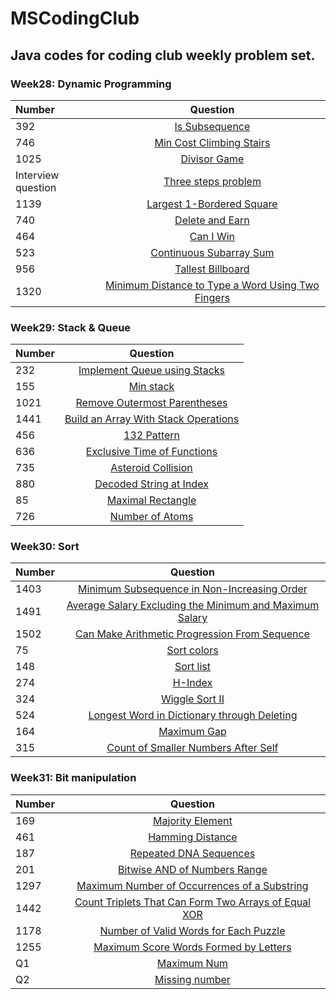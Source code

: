 # MSCodingClub
## Java codes for coding club weekly problem set.

### Week28: Dynamic Programming
|Number         |       Question                    |
| :-----------  |       :----------:                | 
|392            |       [Is Subsequence](https://leetcode.com/problems/is-subsequence/)              |
|746            |       [Min Cost Climbing Stairs](https://leetcode.com/problems/min-cost-climbing-stairs/)    |
|1025           |       [Divisor Game](https://leetcode.com/problems/divisor-game/)                |
|Interview question|    [Three steps problem](https://leetcode-cn.com/problems/three-steps-problem-lcci/)|
|1139           |       [Largest 1-Bordered Square](https://leetcode.com/problems/largest-1-bordered-square/)|
|740            |       [Delete and Earn](https://leetcode.com/problems/delete-and-earn/)|
|464            |       [Can I Win](https://leetcode.com/problems/can-i-win/)|
|523            |       [Continuous Subarray Sum](https://leetcode.com/problems/continuous-subarray-sum/)|
|956            |       [Tallest Billboard](https://leetcode.com/problems/tallest-billboard/)|
|1320           |       [Minimum Distance to Type a Word Using Two Fingers](https://leetcode.com/problems/minimum-distance-to-type-a-word-using-two-fingers/)|

### Week29: Stack & Queue
|Number         |       Question                    |
| :-----------  |       :----------:                | 
|232            |       [Implement Queue using Stacks](https://leetcode.com/problems/implement-queue-using-stacks/)              |
|155            |       [Min stack](https://leetcode.com/problems/min-stack/)                                                     |
|1021           |       [Remove Outermost Parentheses](https://leetcode.com/problems/remove-outermost-parentheses/)               |
|1441           |       [Build an Array With Stack Operations](https://leetcode.com/problems/build-an-array-with-stack-operations/)|
|456            |       [132 Pattern](https://leetcode.com/problems/132-pattern/) |
|636            |       [Exclusive Time of Functions](https://leetcode.com/problems/exclusive-time-of-functions/)|
|735            |       [Asteroid Collision](https://leetcode.com/problems/asteroid-collision/)|
|880            |       [Decoded String at Index](https://leetcode.com/problems/decoded-string-at-index/)|
|85             |       [Maximal Rectangle](https://leetcode.com/problems/maximal-rectangle/)|
|726            |       [Number of Atoms](https://leetcode.com/problems/number-of-atoms/)|

### Week30: Sort
|Number         |       Question                    |
| :-----------  |       :----------:                | 
|1403            |       [Minimum Subsequence in Non-Increasing Order](https://leetcode.com/problems/minimum-subsequence-in-non-increasing-order/)              |
|1491            |       [Average Salary Excluding the Minimum and Maximum Salary](https://leetcode.com/problems/average-salary-excluding-the-minimum-and-maximum-salary/)  |
|1502           |       [Can Make Arithmetic Progression From Sequence](https://leetcode.com/problems/can-make-arithmetic-progression-from-sequence/)               |
|75           |       [Sort colors](https://leetcode.com/problems/sort-colors/)|
|148           |       [Sort list](https://leetcode.com/problems/sort-list/) |
|274            |       [H-Index ](https://leetcode.com/problems/h-index)|
|324            |       [Wiggle Sort II](https://leetcode.com/problems/wiggle-sort-ii)|
|524            |       [Longest Word in Dictionary through Deleting](https://leetcode.com/problems/longest-word-in-dictionary-through-deleting)|
|164             |       [Maximum Gap ](https://leetcode.com/problems/maximum-gap)|
|315            |       [Count of Smaller Numbers After Self ](https://leetcode.com/problems/count-of-smaller-numbers-after-self)|


### Week31: Bit manipulation
|Number         |       Question                    |
| :-----------  |       :----------:                | 
|169            |       [Majority Element](https://leetcode.com/problems/majority-element)              |
|461            |       [Hamming Distance](https://leetcode.com/problems/hamming-distance)  |
|187           |       [Repeated DNA Sequences ](https://leetcode.com/problems/repeated-dna-sequences)               |
|201           |       [Bitwise AND of Numbers Range ](https://leetcode.com/problems/bitwise-and-of-numbers-range)|
|1297           |       [Maximum Number of Occurrences of a Substring ](https://leetcode.com/problems/maximum-number-of-occurrences-of-a-substring) |
|1442            |       [Count Triplets That Can Form Two Arrays of Equal XOR ](https://leetcode.com/problems/count-triplets-that-can-form-two-arrays-of-equal-xor)|
|1178           |       [Number of Valid Words for Each Puzzle ](https://leetcode.com/problems/number-of-valid-words-for-each-puzzle)|
|1255            |       [Maximum Score Words Formed by Letters ](https://leetcode.com/problems/maximum-score-words-formed-by-letters)|
|Q1             |       [Maximum Num ](https://leetcode-cn.com/problems/maximum-lcci/)|
|Q2            |       [Missing number](https://leetcode-cn.com/problems/missing-number-lcci/)|

